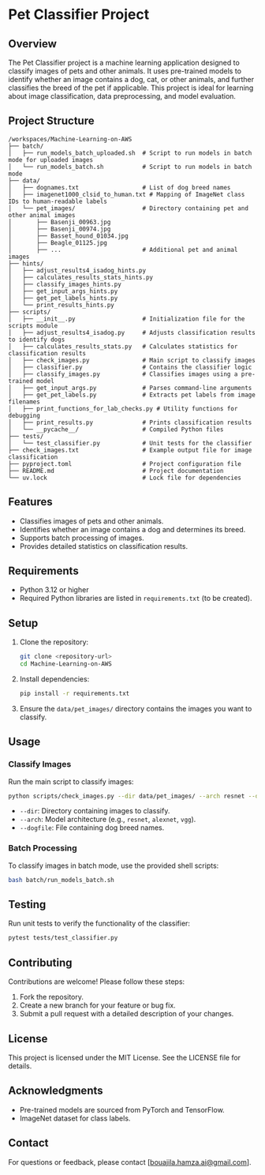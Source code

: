 # Pet Classifier Project

## Overview
The Pet Classifier project is a machine learning application designed to classify images of pets and other animals. It uses pre-trained models to identify whether an image contains a dog, cat, or other animals, and further classifies the breed of the pet if applicable. This project is ideal for learning about image classification, data preprocessing, and model evaluation.

## Project Structure
```
/workspaces/Machine-Learning-on-AWS
├── batch/
│   ├── run_models_batch_uploaded.sh  # Script to run models in batch mode for uploaded images
│   └── run_models_batch.sh           # Script to run models in batch mode
├── data/
│   ├── dognames.txt                  # List of dog breed names
│   ├── imagenet1000_clsid_to_human.txt # Mapping of ImageNet class IDs to human-readable labels
│   └── pet_images/                   # Directory containing pet and other animal images
│       ├── Basenji_00963.jpg
│       ├── Basenji_00974.jpg
│       ├── Basset_hound_01034.jpg
│       ├── Beagle_01125.jpg
│       ├── ...                       # Additional pet and animal images
├── hints/
│   ├── adjust_results4_isadog_hints.py
│   ├── calculates_results_stats_hints.py
│   ├── classify_images_hints.py
│   ├── get_input_args_hints.py
│   ├── get_pet_labels_hints.py
│   └── print_results_hints.py
├── scripts/
│   ├── __init__.py                   # Initialization file for the scripts module
│   ├── adjust_results4_isadog.py     # Adjusts classification results to identify dogs
│   ├── calculates_results_stats.py   # Calculates statistics for classification results
│   ├── check_images.py               # Main script to classify images
│   ├── classifier.py                 # Contains the classifier logic
│   ├── classify_images.py            # Classifies images using a pre-trained model
│   ├── get_input_args.py             # Parses command-line arguments
│   ├── get_pet_labels.py             # Extracts pet labels from image filenames
│   ├── print_functions_for_lab_checks.py # Utility functions for debugging
│   ├── print_results.py              # Prints classification results
│   └── __pycache__/                  # Compiled Python files
├── tests/
│   └── test_classifier.py            # Unit tests for the classifier
├── check_images.txt                  # Example output file for image classification
├── pyproject.toml                    # Project configuration file
├── README.md                         # Project documentation
└── uv.lock                           # Lock file for dependencies
```

## Features
- Classifies images of pets and other animals.
- Identifies whether an image contains a dog and determines its breed.
- Supports batch processing of images.
- Provides detailed statistics on classification results.

## Requirements
- Python 3.12 or higher
- Required Python libraries are listed in `requirements.txt` (to be created).

## Setup
1. Clone the repository:
   ```bash
   git clone <repository-url>
   cd Machine-Learning-on-AWS
   ```
2. Install dependencies:
   ```bash
   pip install -r requirements.txt
   ```
3. Ensure the `data/pet_images/` directory contains the images you want to classify.

## Usage
### Classify Images
Run the main script to classify images:
```bash
python scripts/check_images.py --dir data/pet_images/ --arch resnet --dogfile data/dognames.txt
```
- `--dir`: Directory containing images to classify.
- `--arch`: Model architecture (e.g., `resnet`, `alexnet`, `vgg`).
- `--dogfile`: File containing dog breed names.

### Batch Processing
To classify images in batch mode, use the provided shell scripts:
```bash
bash batch/run_models_batch.sh
```

## Testing
Run unit tests to verify the functionality of the classifier:
```bash
pytest tests/test_classifier.py
```

## Contributing
Contributions are welcome! Please follow these steps:
1. Fork the repository.
2. Create a new branch for your feature or bug fix.
3. Submit a pull request with a detailed description of your changes.

## License
This project is licensed under the MIT License. See the LICENSE file for details.

## Acknowledgments
- Pre-trained models are sourced from PyTorch and TensorFlow.
- ImageNet dataset for class labels.

## Contact
For questions or feedback, please contact [bouajila.hamza.ai@gmail.com].